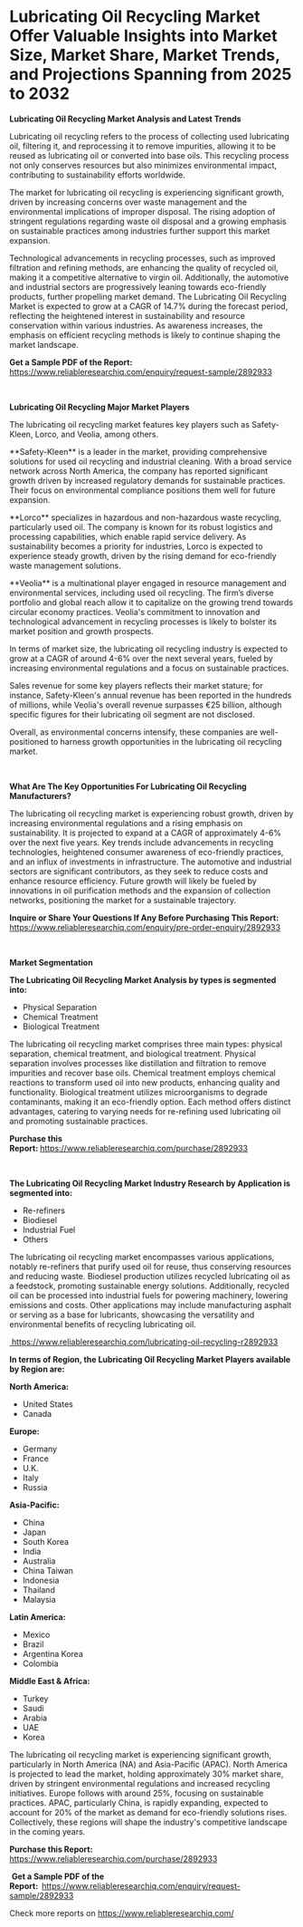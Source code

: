<p><h1>Lubricating Oil Recycling Market Offer Valuable Insights into Market Size, Market Share, Market Trends, and Projections Spanning from 2025 to 2032</h1></p><p><strong>Lubricating Oil Recycling Market Analysis and Latest Trends</strong></p>
<p><p>Lubricating oil recycling refers to the process of collecting used lubricating oil, filtering it, and reprocessing it to remove impurities, allowing it to be reused as lubricating oil or converted into base oils. This recycling process not only conserves resources but also minimizes environmental impact, contributing to sustainability efforts worldwide. </p><p>The market for lubricating oil recycling is experiencing significant growth, driven by increasing concerns over waste management and the environmental implications of improper disposal. The rising adoption of stringent regulations regarding waste oil disposal and a growing emphasis on sustainable practices among industries further support this market expansion. </p><p>Technological advancements in recycling processes, such as improved filtration and refining methods, are enhancing the quality of recycled oil, making it a competitive alternative to virgin oil. Additionally, the automotive and industrial sectors are progressively leaning towards eco-friendly products, further propelling market demand. The Lubricating Oil Recycling Market is expected to grow at a CAGR of 14.7% during the forecast period, reflecting the heightened interest in sustainability and resource conservation within various industries. As awareness increases, the emphasis on efficient recycling methods is likely to continue shaping the market landscape.</p></p>
<p><strong>Get a Sample PDF of the Report:&nbsp;</strong> <a href="https://www.reliableresearchiq.com/enquiry/request-sample/2892933?utm_campaign=3180&utm_medium=2&utm_source=Github&utm_content=ia&utm_term=15032025&utm_id=lubricating-oil-recycling">https://www.reliableresearchiq.com/enquiry/request-sample/2892933</a></p>
<p>&nbsp;</p>
<p><strong>Lubricating Oil Recycling Major Market Players</strong></p>
<p><p>The lubricating oil recycling market features key players such as Safety-Kleen, Lorco, and Veolia, among others. </p><p>**Safety-Kleen** is a leader in the market, providing comprehensive solutions for used oil recycling and industrial cleaning. With a broad service network across North America, the company has reported significant growth driven by increased regulatory demands for sustainable practices. Their focus on environmental compliance positions them well for future expansion.</p><p>**Lorco** specializes in hazardous and non-hazardous waste recycling, particularly used oil. The company is known for its robust logistics and processing capabilities, which enable rapid service delivery. As sustainability becomes a priority for industries, Lorco is expected to experience steady growth, driven by the rising demand for eco-friendly waste management solutions.</p><p>**Veolia** is a multinational player engaged in resource management and environmental services, including used oil recycling. The firm’s diverse portfolio and global reach allow it to capitalize on the growing trend towards circular economy practices. Veolia's commitment to innovation and technological advancement in recycling processes is likely to bolster its market position and growth prospects.</p><p>In terms of market size, the lubricating oil recycling industry is expected to grow at a CAGR of around 4-6% over the next several years, fueled by increasing environmental regulations and a focus on sustainable practices. </p><p>Sales revenue for some key players reflects their market stature; for instance, Safety-Kleen's annual revenue has been reported in the hundreds of millions, while Veolia's overall revenue surpasses €25 billion, although specific figures for their lubricating oil segment are not disclosed.</p><p>Overall, as environmental concerns intensify, these companies are well-positioned to harness growth opportunities in the lubricating oil recycling market.</p></p>
<p>&nbsp;</p>
<p><strong>What Are The Key Opportunities For Lubricating Oil Recycling Manufacturers?</strong></p>
<p><p>The lubricating oil recycling market is experiencing robust growth, driven by increasing environmental regulations and a rising emphasis on sustainability. It is projected to expand at a CAGR of approximately 4-6% over the next five years. Key trends include advancements in recycling technologies, heightened consumer awareness of eco-friendly practices, and an influx of investments in infrastructure. The automotive and industrial sectors are significant contributors, as they seek to reduce costs and enhance resource efficiency. Future growth will likely be fueled by innovations in oil purification methods and the expansion of collection networks, positioning the market for a sustainable trajectory.</p></p>
<p><strong>Inquire or Share Your Questions If Any Before Purchasing This Report:</strong> <a href="https://www.reliableresearchiq.com/enquiry/pre-order-enquiry/2892933?utm_campaign=3180&utm_medium=2&utm_source=Github&utm_content=ia&utm_term=15032025&utm_id=lubricating-oil-recycling">https://www.reliableresearchiq.com/enquiry/pre-order-enquiry/2892933</a></p>
<p>&nbsp;</p>
<p><strong>Market Segmentation</strong></p>
<p><strong>The Lubricating Oil Recycling Market Analysis by types is segmented into:</strong></p>
<p><ul><li>Physical Separation</li><li>Chemical Treatment</li><li>Biological Treatment</li></ul></p>
<p><p>The lubricating oil recycling market comprises three main types: physical separation, chemical treatment, and biological treatment. Physical separation involves processes like distillation and filtration to remove impurities and recover base oils. Chemical treatment employs chemical reactions to transform used oil into new products, enhancing quality and functionality. Biological treatment utilizes microorganisms to degrade contaminants, making it an eco-friendly option. Each method offers distinct advantages, catering to varying needs for re-refining used lubricating oil and promoting sustainable practices.</p></p>
<p><strong>Purchase this Report:&nbsp;</strong><a href="https://www.reliableresearchiq.com/purchase/2892933?utm_campaign=3180&utm_medium=2&utm_source=Github&utm_content=ia&utm_term=15032025&utm_id=lubricating-oil-recycling">https://www.reliableresearchiq.com/purchase/2892933</a></p>
<p>&nbsp;</p>
<p><strong>The Lubricating Oil Recycling Market Industry Research by Application is segmented into:</strong></p>
<p><ul><li>Re-refiners</li><li>Biodiesel</li><li>Industrial Fuel</li><li>Others</li></ul></p>
<p><p>The lubricating oil recycling market encompasses various applications, notably re-refiners that purify used oil for reuse, thus conserving resources and reducing waste. Biodiesel production utilizes recycled lubricating oil as a feedstock, promoting sustainable energy solutions. Additionally, recycled oil can be processed into industrial fuels for powering machinery, lowering emissions and costs. Other applications may include manufacturing asphalt or serving as a base for lubricants, showcasing the versatility and environmental benefits of recycling lubricating oil.</p></p>
<p><a href="https://www.reliableresearchiq.com/lubricating-oil-recycling-r2892933?utm_campaign=3180&utm_medium=2&utm_source=Github&utm_content=ia&utm_term=15032025&utm_id=lubricating-oil-recycling">&nbsp;https://www.reliableresearchiq.com/lubricating-oil-recycling-r2892933</a></p>
<p><strong>In terms of Region, the Lubricating Oil Recycling Market Players available by Region are:</strong></p>
<p>
    <p> <strong> North America: </strong>
        <ul>
            <li>United States</li>
            <li>Canada</li>
        </ul>
        </p> 
    <p> <strong> Europe: </strong>
        <ul>
            <li>Germany</li>
            <li>France</li>
            <li>U.K.</li>
            <li>Italy</li>
            <li>Russia</li>
        </ul>
        </p> 
    <p> <strong> Asia-Pacific: </strong>
        <ul>
            <li>China</li>
            <li>Japan</li>
            <li>South Korea</li>
            <li>India</li>
            <li>Australia</li>
            <li>China Taiwan</li>
            <li>Indonesia</li>
            <li>Thailand</li>
            <li>Malaysia</li>
        </ul>
        </p> 
    <p> <strong> Latin America: </strong>
        <ul>
            <li>Mexico</li>
            <li>Brazil</li>
            <li>Argentina Korea</li>
            <li>Colombia</li>
        </ul>
        </p> 
    <p> <strong> Middle East & Africa: </strong>
        <ul>
            <li>Turkey</li>
            <li>Saudi</li>
            <li>Arabia</li>
            <li>UAE</li>
            <li>Korea</li>
        </ul>
    </p>
    </p>
<p><p>The lubricating oil recycling market is experiencing significant growth, particularly in North America (NA) and Asia-Pacific (APAC). North America is projected to lead the market, holding approximately 30% market share, driven by stringent environmental regulations and increased recycling initiatives. Europe follows with around 25%, focusing on sustainable practices. APAC, particularly China, is rapidly expanding, expected to account for 20% of the market as demand for eco-friendly solutions rises. Collectively, these regions will shape the industry's competitive landscape in the coming years.</p></p>
<p><strong>Purchase this Report: </strong><a href="https://www.reliableresearchiq.com/purchase/2892933?utm_campaign=3180&utm_medium=2&utm_source=Github&utm_content=ia&utm_term=15032025&utm_id=lubricating-oil-recycling">https://www.reliableresearchiq.com/purchase/2892933</a></p>
<p>&nbsp;<strong>Get a Sample PDF of the Report:&nbsp;&nbsp;</strong><a href="https://www.reliableresearchiq.com/enquiry/request-sample/2892933?utm_campaign=3180&utm_medium=2&utm_source=Github&utm_content=ia&utm_term=15032025&utm_id=lubricating-oil-recycling">https://www.reliableresearchiq.com/enquiry/request-sample/2892933</a></p>
<p><strong></strong></p>
<p>Check more reports on <a href="https://www.reliableresearchiq.com/?utm_campaign=3180&utm_medium=2&utm_source=Github&utm_content=ia&utm_term=15032025&utm_id=lubricating-oil-recycling">https://www.reliableresearchiq.com/</a></p>